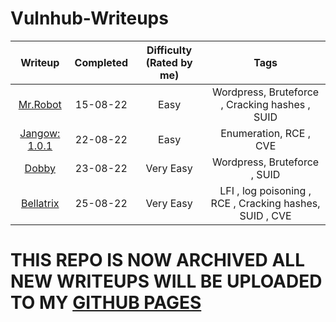 # Vulnhub-Writeups

| Writeup                                            | Completed | Difficulty (Rated by me) |                   Tags                                  |
|:--------------------------------------------------:|:---------:|:------------------------:|:-------------------------------------------------------:|
| [Mr.Robot](./writeups/mr.robot.md)                 | 15-08-22  | Easy                     | Wordpress, Bruteforce , Cracking hashes , SUID          |
| [Jangow: 1.0.1](./writeups/jangow.md)              | 22-08-22  | Easy                     | Enumeration, RCE , CVE                                  |
| [Dobby](./writeups/dobby.md)                       | 23-08-22  | Very Easy                | Wordpress, Bruteforce , SUID                            |
| [Bellatrix](./writeups/bellatrix.md)               | 25-08-22  | Very Easy                | LFI , log poisoning , RCE , Cracking hashes, SUID , CVE |

# THIS REPO IS NOW ARCHIVED ALL NEW WRITEUPS WILL BE UPLOADED TO MY [GITHUB PAGES](dasor.github.io)
